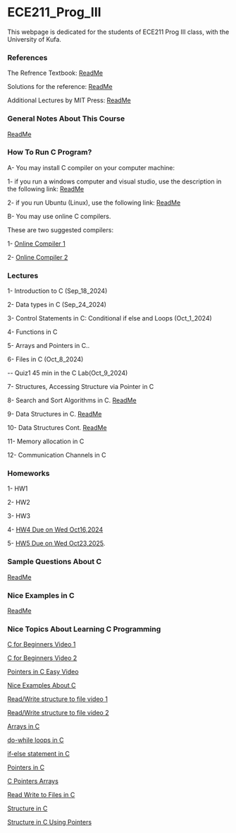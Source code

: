 # ECE211_Prog_III
This webpage is dedicated for the students of ECE211 Prog III class, with the University of Kufa.

### References

The Refrence Textbook: [ReadMe](https://github.com/Embed-Threads/Learn-C/blob/main/books/c-programming-a-modern-approach-2nbsped-0393979504-9780393979503_compress.pdf)

Solutions for the reference:
[ReadMe](https://github.com/SuperMoudy/C-programming-A-Modern-Approach-2nd-ed-Solutions)

Additional Lectures by MIT Press:
[ReadMe](https://ocw.mit.edu/courses/6-087-practical-programming-in-c-january-iap-2010/pages/lecture-notes/)

### General Notes About This Course 
[ReadMe](https://github.com/myreadings1/ECE211_Prog_III/blob/main/General_Notes.md )

### How To Run C Program? 

A- You may install C compiler on your computer machine:

1- if you run a windows computer and visual studio, use the description in the following link:
[ReadMe](https://code.visualstudio.com/docs/cpp/config-mingw)


2- if you run Ubuntu (Linux), use the following link:
[ReadMe](https://askubuntu.com/questions/693650/how-do-i-run-my-c-program)

B- You may use online C compilers.

These are two suggested compilers: 

1- [Online Compiler 1](https://www.programiz.com/c-programming/online-compiler/)

2- [Online Compiler 2](https://onecompiler.com/c)


### Lectures

1- Introduction to C (Sep_18_2024)

2- Data types in C (Sep_24_2024)

3- Control Statements in C: Conditional if else and Loops (Oct_1_2024)

4- Functions in C 

5- Arrays and Pointers in C..

6- Files in C (Oct_8_2024)

-- Quiz1 45 min in the C Lab(Oct_9_2024)

7- Structures, Accessing Structure via Pointer in C

8- Search and Sort Algorithms in C. [ReadMe](https://ocw.mit.edu/courses/6-087-practical-programming-in-c-january-iap-2010/resources/mit6_087iap10_lec05/)

9- Data Structures in C. [ReadMe](https://ocw.mit.edu/courses/6-087-practical-programming-in-c-january-iap-2010/resources/mit6_087iap10_lec06/)

10- Data Structures Cont. [ReadMe](https://ocw.mit.edu/courses/6-087-practical-programming-in-c-january-iap-2010/resources/mit6_087iap10_lec07/)

11- Memory allocation in C

12- Communication Channels in C 






### Homeworks

1- HW1

2- HW2

3- HW3

4- [HW4 Due on Wed Oct16,2024](https://github.com/myreadings1/ECE211_Prog_III/blob/main/hw4.md)

5- [HW5 Due on Wed Oct23,2025](https://github.com/myreadings1/ECE211_Prog_III/blob/main/hw5.md).


### Sample Questions About C

[ReadMe](https://github.com/myreadings1/ECE211_Prog_III/blob/main/Exercises)

### Nice Examples in C

[ReadMe](https://www.programiz.com/c-programming/examples)


### Nice Topics About Learning C Programming


[C for Beginners Video 1](https://youtu.be/ssJY5MDLjlo?si=PO0YGZ0V0G6O9PVt)

[C for Beginners Video 2](https://youtube.com/playlist?list=PL98qAXLA6aftD9ZlnjpLhdQAOFI8xIB6e&si=kfL_nHn2qLoTpiN3)


[Pointers in C Easy Video](
https://youtu.be/W7KmFeGrLsE?si=GZQFV_uWdv5VoxSv)

[Nice Examples About C](https://youtube.com/playlist?list=PLA1FTfKBAEX6dPcQitk_7uL3OwDdjMn90&si=YL6VCH9CN-ZuJPXq)

[Read/Write structure to file video 1](https://youtu.be/0SkdAoVzWpk?si=qH_lY08JWDAg9ugh)

[Read/Write structure to file video 2](https://youtu.be/QrKpqdBiFRI?si=xIYWDEDOFL0qU-dI)

[Arrays in C](https://www.programiz.com/c-programming/c-arrays)

[do-while loops in C](https://www.programiz.com/c-programming/c-do-while-loops)


[if-else statement in C](https://www.programiz.com/c-programming/c-if-else-statement)


[Pointers in C](https://www.programiz.com/c-programming/c-pointers)


[C Pointers Arrays](https://www.programiz.com/c-programming/c-pointers-arrays)


[Read Write to Files in C](https://www.programiz.com/c-programming/c-file-input-output)

[Structure in C](https://www.programiz.com/c-programming/c-structures)

[Structure in C Using Pointers](https://www.programiz.com/c-programming/c-structures-pointers)
